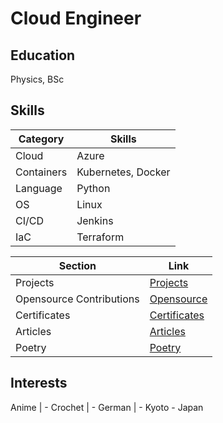 # Cloud Engineer

## Education
Physics, BSc

## Skills

| Category     | Skills                          |
|--------------|---------------------------------|
| Cloud        | Azure                           |
| Containers   | Kubernetes, Docker              |
| Language     | Python                         |
| OS           | Linux                           |
| CI/CD        | Jenkins                         |
| IaC          | Terraform                       |


| Section                   | Link                          |
|---------------------------|-------------------------------|
| Projects                  | [Projects](/projects.md)      |
| Opensource Contributions  | [Opensource](/opensource.md)  |
| Certificates              | [Certificates](/certificates.md) |
| Articles                  | [Articles](/articles.md)      |
| Poetry                    | [Poetry](/poetry.md)          |


## Interests
Anime | - Crochet | - German | - Kyoto - Japan
